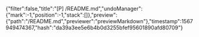 {"filter":false,"title":"[P] /README.md","undoManager":{"mark":-1,"position":-1,"stack":[]},"preview":{"path":"/README.md","previewer":"previewMarkdown"},"timestamp":1567949474367,"hash":"da39a3ee5e6b4b0d3255bfef95601890afd80709"}